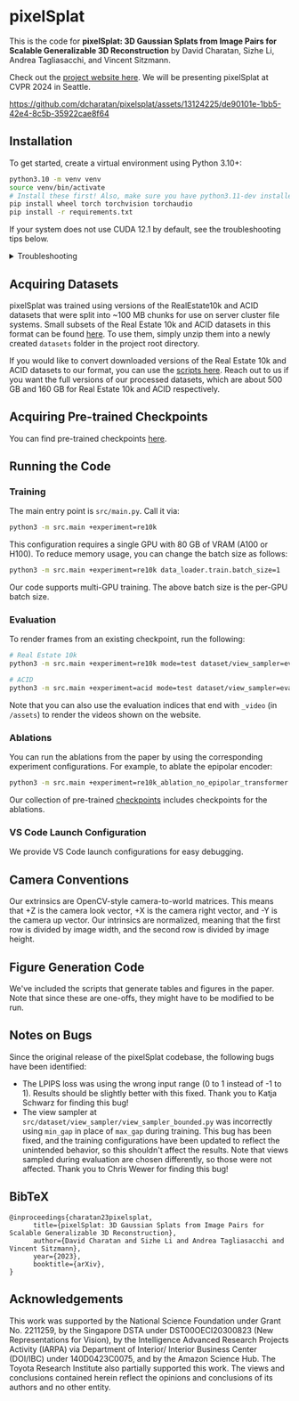 # pixelSplat

This is the code for **pixelSplat: 3D Gaussian Splats from Image Pairs for Scalable Generalizable 3D Reconstruction** by David Charatan, Sizhe Li, Andrea Tagliasacchi, and Vincent Sitzmann.

Check out the [project website here](https://dcharatan.github.io/pixelsplat). We will be presenting pixelSplat at CVPR 2024 in Seattle.

https://github.com/dcharatan/pixelsplat/assets/13124225/de90101e-1bb5-42e4-8c5b-35922cae8f64

## Installation

To get started, create a virtual environment using Python 3.10+:

```bash
python3.10 -m venv venv
source venv/bin/activate
# Install these first! Also, make sure you have python3.11-dev installed if using Ubuntu.
pip install wheel torch torchvision torchaudio
pip install -r requirements.txt
```

If your system does not use CUDA 12.1 by default, see the troubleshooting tips below.

<details>
<summary>Troubleshooting</summary>
<br>

The Gaussian splatting CUDA code (`diff-gaussian-rasterization`) must be compiled using the same version of CUDA that PyTorch was compiled with. As of December 2023, the version of PyTorch you get when doing `pip install torch` was built using CUDA 12.1. If your system does not use CUDA 12.1 by default, you can try the following:

- Install a version of PyTorch that was built using your CUDA version. For example, to get PyTorch with CUDA 11.8, use the following command (more details [here](https://pytorch.org/get-started/locally/)):

```bash
pip3 install torch torchvision torchaudio --index-url https://download.pytorch.org/whl/cu118
```

- Install CUDA Toolkit 12.1 on your system. One approach (_try this at your own risk!_) is to install a second CUDA Toolkit version using the `runfile (local)` option [here](https://developer.nvidia.com/cuda-12-1-0-download-archive?target_os=Linux&target_arch=x86_64&Distribution=Ubuntu&target_version=22.04&target_type=runfile_local). When you run the installer, disable the options that install GPU drivers and update the default CUDA symlinks. If you do this, you can point your system to CUDA 12.1 during installation as follows:

```bash
LD_LIBRARY_PATH=/usr/local/cuda-12.1/lib64 pip install -r requirements.txt
# If everything else was installed but you're missing diff-gaussian-rasterization, do:
LD_LIBRARY_PATH=/usr/local/cuda-12.1/lib64 pip install git+https://github.com/dcharatan/diff-gaussian-rasterization-modified
```

</details>

## Acquiring Datasets

pixelSplat was trained using versions of the RealEstate10k and ACID datasets that were split into ~100 MB chunks for use on server cluster file systems. Small subsets of the Real Estate 10k and ACID datasets in this format can be found [here](https://drive.google.com/drive/folders/1joiezNCyQK2BvWMnfwHJpm2V77c7iYGe?usp=sharing). To use them, simply unzip them into a newly created `datasets` folder in the project root directory.

If you would like to convert downloaded versions of the Real Estate 10k and ACID datasets to our format, you can use the [scripts here](https://github.com/dcharatan/real_estate_10k_tools). Reach out to us if you want the full versions of our processed datasets, which are about 500 GB and 160 GB for Real Estate 10k and ACID respectively.

## Acquiring Pre-trained Checkpoints

You can find pre-trained checkpoints [here](https://drive.google.com/drive/folders/18nGNWIn8RN0aEWLR6MC2mshAkx2uN6fL?usp=sharing).

## Running the Code

### Training

The main entry point is `src/main.py`. Call it via:

```bash
python3 -m src.main +experiment=re10k
```

This configuration requires a single GPU with 80 GB of VRAM (A100 or H100). To reduce memory usage, you can change the batch size as follows:

```bash
python3 -m src.main +experiment=re10k data_loader.train.batch_size=1
```

Our code supports multi-GPU training. The above batch size is the per-GPU batch size.

### Evaluation

To render frames from an existing checkpoint, run the following:

```bash
# Real Estate 10k
python3 -m src.main +experiment=re10k mode=test dataset/view_sampler=evaluation dataset.view_sampler.index_path=assets/evaluation_index_re10k.json checkpointing.load=checkpoints/re10k.ckpt

# ACID
python3 -m src.main +experiment=acid mode=test dataset/view_sampler=evaluation dataset.view_sampler.index_path=assets/evaluation_index_acid.json checkpointing.load=checkpoints/acid.ckpt
```

Note that you can also use the evaluation indices that end with `_video` (in `/assets`) to render the videos shown on the website.

### Ablations

You can run the ablations from the paper by using the corresponding experiment configurations. For example, to ablate the epipolar encoder:

```bash
python3 -m src.main +experiment=re10k_ablation_no_epipolar_transformer
```

Our collection of pre-trained [checkpoints](https://drive.google.com/drive/folders/18nGNWIn8RN0aEWLR6MC2mshAkx2uN6fL?usp=sharing) includes checkpoints for the ablations.

### VS Code Launch Configuration

We provide VS Code launch configurations for easy debugging.

## Camera Conventions

Our extrinsics are OpenCV-style camera-to-world matrices. This means that +Z is the camera look vector, +X is the camera right vector, and -Y is the camera up vector. Our intrinsics are normalized, meaning that the first row is divided by image width, and the second row is divided by image height.

## Figure Generation Code

We've included the scripts that generate tables and figures in the paper. Note that since these are one-offs, they might have to be modified to be run.

## Notes on Bugs

Since the original release of the pixelSplat codebase, the following bugs have been identified:

- The LPIPS loss was using the wrong input range (0 to 1 instead of -1 to 1). Results should be slightly better with this fixed. Thank you to Katja Schwarz for finding this bug!
- The view sampler at `src/dataset/view_sampler/view_sampler_bounded.py` was incorrectly using `min_gap` in place of `max_gap` during training. This bug has been fixed, and the training configurations have been updated to reflect the unintended behavior, so this shouldn't affect the results. Note that views sampled during evaluation are chosen differently, so those were not affected. Thank you to Chris Wewer for finding this bug!

## BibTeX

```
@inproceedings{charatan23pixelsplat,
      title={pixelSplat: 3D Gaussian Splats from Image Pairs for Scalable Generalizable 3D Reconstruction},
      author={David Charatan and Sizhe Li and Andrea Tagliasacchi and Vincent Sitzmann},
      year={2023},
      booktitle={arXiv},
}
```

## Acknowledgements

This work was supported by the National Science Foundation under Grant No. 2211259, by the Singapore DSTA under DST00OECI20300823 (New Representations for Vision), by the Intelligence Advanced Research Projects Activity (IARPA) via Department of Interior/ Interior Business Center (DOI/IBC) under 140D0423C0075, and by the Amazon Science Hub. The Toyota Research Institute also partially supported this work. The views and conclusions contained herein reflect the opinions and conclusions of its authors and no other entity.

